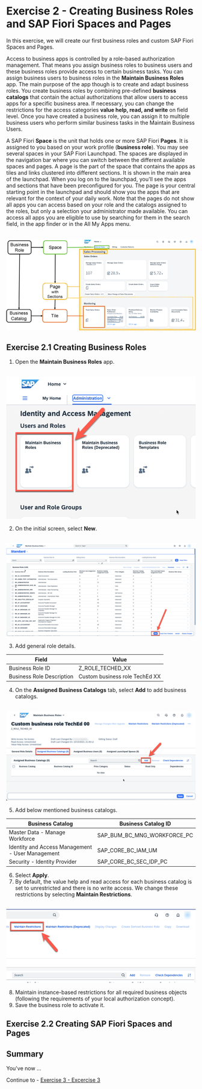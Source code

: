 # Exercise 2 - Creating Business Roles and SAP Fiori Spaces and Pages

In this exercise, we will create our first business roles and custom SAP Fiori Spaces and Pages. 

Access to business apps is controlled by a role-based authorization management. That means you assign business roles to business users and these business roles provide access to certain business tasks. You can assign business users to business roles in the __Maintain Business Roles__ app. The main purpose of the app though is to create and adapt business roles. You create business roles by combining pre-defined __business catalogs__ that contain the actual authorizations that allow users to access apps for a specific business area. If necessary, you can change the restrictions for the access categories __value help, read, and write__ on field level. Once you have created a business role, you can assign it to multiple business users who perform similar business tasks in the Maintain Business Users.

A SAP Fiori __Space__ is the unit that holds one or more SAP Fiori __Pages__. It is assigned to you based on your work profile (__business role__). You may see several spaces in your SAP Fiori Launchpad. The spaces are displayed in the navigation bar where you can switch between the different available spaces and pages. A page is the part of the space that contains the apps as tiles and links clustered into different sections. It is shown in the main area of the launchpad. When you log on to the launchpad, you'll see the apps and sections that have been preconfigured for you. The page is your central starting point in the launchpad and should show you the apps that are relevant for the context of your daily work. Note that the pages do not show all apps you can access based on your role and the catalogs assigned to the roles, but only a selection your administrator made available. You can access all apps you are eligible to use by searching for them in the search field, in the app finder or in the All My Apps menu.

<br>![](https://github.com/SAP-samples/teched2023-DT167/blob/8157e3b9c4d6d66b66e26d91c39e95001cb8e117/exercises/ex2/images/Business_roles_Spaces_Pages.png)

## Exercise 2.1 Creating Business Roles

1. Open the __Maintain Business Roles__ app.

<br>![](https://github.com/SAP-samples/teched2023-DT167/blob/1a19d0889871d23432de471be513acf1a0f7bb5a/exercises/ex2/images/Maintain_business_roles.png)

2. On the initial screen, select __New__.

<br>![](https://github.com/SAP-samples/teched2023-DT167/blob/93fb7756cfedfc8c3415499059b0d7bbf5a75248/exercises/ex2/images/Maintain_business_roles_new.png)

3. Add general role details.

Field  | Value
------------- | -------------
Business Role ID | Z_ROLE_TECHED_XX
Business Role Description  | Custom business role TechEd XX

4. On the __Assigned Business Catalogs__ tab, select __Add__ to add business catalogs.

<br>![](https://github.com/SAP-samples/teched2023-DT167/blob/355ffe6f4126c879d083124bd3ca6f79d1e0ba42/exercises/ex2/images/Add_business_catalogs.png)

5. Add below mentioned business catalogs.

Business Catalog  | Business Catalog ID
------------- | -------------
Master Data - Manage Workforce | SAP_BUM_BC_MNG_WORKFORCE_PC
Identity and Access Management - User Management  | SAP_CORE_BC_IAM_UM
Security - Identity Provider  | SAP_CORE_BC_SEC_IDP_PC

6. Select __Apply__.
7. By default, the value help and read access for each business catalog is set to unrestricted and there is no write access. We change these restrictions by selecting __Maintain Restrictions__.

<br>![](https://github.com/SAP-samples/teched2023-DT167/blob/f4c37ca3316c5a579bdfc90ba0032f0b2fef694e/exercises/ex2/images/Maintain_restrictions.png)

8. Maintain instance-based restrictions for all required business objects (following the requirements of your local authorization concept).
9. Save the business role to activate it.

## Exercise 2.2 Creating SAP Fiori Spaces and Pages



## Summary

You've now ...

Continue to - [Exercise 3 - Excercise 3 ](../ex3/README.md)
